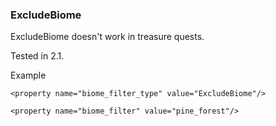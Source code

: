 
### ExcludeBiome
ExcludeBiome doesn't work in treasure quests.

Tested in 2.1.

Example
```
<property name="biome_filter_type" value="ExcludeBiome"/>

<property name="biome_filter" value="pine_forest"/>
```
